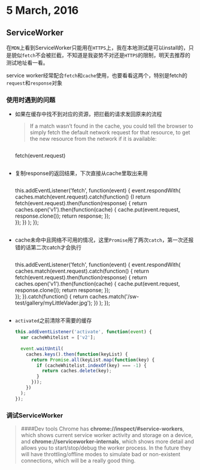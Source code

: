 # 5 March, 2016

## ServiceWorker

在`MDN`上看到ServiceWorker只能用在`HTTPS`上，我在本地测试是可以install的，只是貌似`fetch`不会被拦截，不知道是我姿势不对还是`HTTPS`的限制，明天去推荐的测试地址看一看。

service worker经常配合`fetch`和`cache`使用，也要看看这两个，特别是fetch的`request`和`response`对象
### 使用时遇到的问题

- 如果在缓存中找不到对应的资源，把拦截的请求发回原来的流程

	> If a match wasn’t found in the cache, you could tell the browser to simply fetch the default network request for that resource, to get the new resource from the network if it is available:
	
	> ```js
	fetch(event.request)
	```

- 复制response的返回结果，下次直接从cache里取出来用

	> ```js
	this.addEventListener('fetch', function(event) {
	  event.respondWith(
	    caches.match(event.request).catch(function() {I
	      return fetch(event.request).then(function(response) {
	        return caches.open('v1').then(function(cache) {
	          cache.put(event.request, response.clone());
	          return response;
	        });  
	      });
	    })
	  );
	});
	```
- cache未命中且网络不可用的情况，这里`Promise`用了两次`catch`，第一次还报错的话第二次catch才会执行

	>```js
	this.addEventListener('fetch', function(event) {
	  event.respondWith(
	    caches.match(event.request).catch(function() {
	      return fetch(event.request).then(function(response) {
	        return caches.open('v1').then(function(cache) {
	          cache.put(event.request, response.clone());
	          return response;
	        });  
	      });
	    }).catch(function() {
	      return caches.match('/sw-test/gallery/myLittleVader.jpg');
	    })
	  );
	});
	```

- `activated`之前清除不需要的缓存

	```js
	this.addEventListener('activate', function(event) {
	  var cacheWhitelist = ['v2'];
		
	  event.waitUntil(
	    caches.keys().then(function(keyList) {
	      return Promise.all(keyList.map(function(key) {
	        if (cacheWhitelist.indexOf(key) === -1) {
	          return caches.delete(key);
	        }
	      }));
	    })
	  );
	});
	```

### 调试ServiceWorker

> ####Dev tools
> Chrome has **chrome://inspect/#service-workers**, which shows current service worker activity and storage on a device, and **chrome://serviceworker-internals**, which shows more detail and allows you to start/stop/debug the worker process. In the future they will have throttling/offline modes to simulate bad or non-existent connections, which will be a really good thing.
